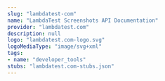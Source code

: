 ```yaml
---
slug: "lambdatest-com"
name: "LambdaTest Screenshots API Documentation"
provider: "lambdatest.com"
description: null
logo: "lambdatest.com-logo.svg"
logoMediaType: "image/svg+xml"
tags:
- name: "developer_tools"
stubs: "lambdatest.com-stubs.json"
---
```

